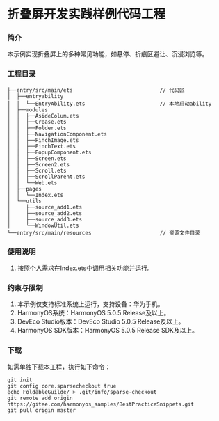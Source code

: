# 折叠屏开发实践样例代码工程

### 简介
本示例实现折叠屏上的多种常见功能，如悬停、折痕区避让、沉浸浏览等。

### 工程目录
```
├──entry/src/main/ets                            // 代码区
│  ├──entryability
│  │  └──EntryAbility.ets                        // 本地启动ability 
│  ├──modules
│  │  ├──AsideColum.ets                           
│  │  ├──Crease.ets                           
│  │  ├──Folder.ets                        
│  │  ├──NavigationComponent.ets                     
│  │  ├──PinchImage.ets    
│  │  ├──PinchText.ets 
│  │  ├──PopupComponent.ets
│  │  ├──Screen.ets 
│  │  ├──Screen2.ets
│  │  ├──Scroll.ets 
│  │  ├──ScrollParent.ets
│  │  └──Web.ets                       
│  ├──pages
│  │  └──Index.ets                       
│  └──utils
│     ├──source_add1.ets           
│     ├──source_add2.ets             
│     ├──source_add3.ets               
│     └──WindowUtil.ets                    
└──entry/src/main/resources                      // 资源文件目录
```

### 使用说明
1. 按照个人需求在Index.ets中调用相关功能并运行。


### 约束与限制
1. 本示例仅支持标准系统上运行，支持设备：华为手机。
2. HarmonyOS系统：HarmonyOS 5.0.5 Release及以上。
3. DevEco Studio版本：DevEco Studio 5.0.5 Release及以上。
4. HarmonyOS SDK版本：HarmonyOS 5.0.5 Release SDK及以上。

### 下载

如需单独下载本工程，执行如下命令：
```
git init
git config core.sparsecheckout true
echo FoldableGuilde/ > .git/info/sparse-checkout
git remote add origin https://gitee.com/harmonyos_samples/BestPracticeSnippets.git
git pull origin master
```